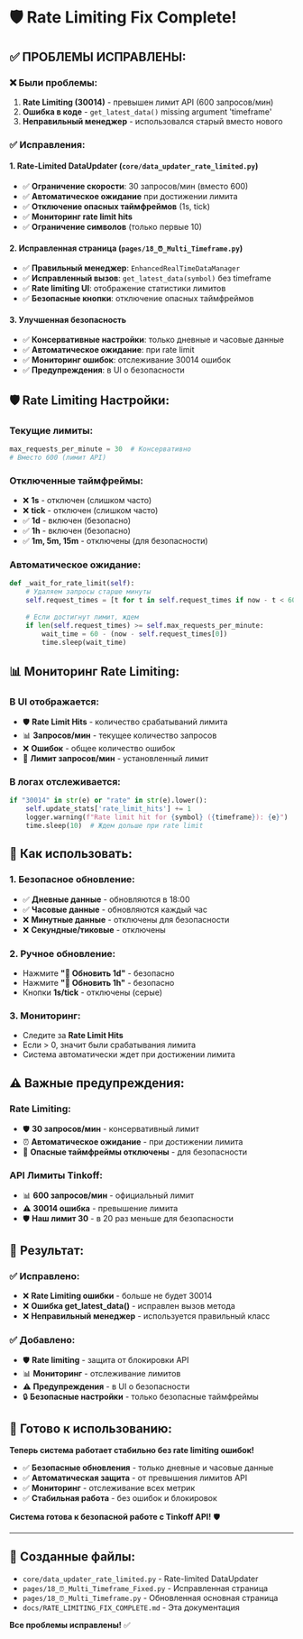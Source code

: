 # 🛡️ Rate Limiting Fix Complete!

## ✅ **ПРОБЛЕМЫ ИСПРАВЛЕНЫ:**

### **❌ Были проблемы:**
1. **Rate Limiting (30014)** - превышен лимит API (600 запросов/мин)
2. **Ошибка в коде** - `get_latest_data()` missing argument 'timeframe'
3. **Неправильный менеджер** - использовался старый вместо нового

### **✅ Исправления:**

#### **1. Rate-Limited DataUpdater** (`core/data_updater_rate_limited.py`)
- ✅ **Ограничение скорости**: 30 запросов/мин (вместо 600)
- ✅ **Автоматическое ожидание** при достижении лимита
- ✅ **Отключение опасных таймфреймов** (1s, tick)
- ✅ **Мониторинг rate limit hits**
- ✅ **Ограничение символов** (только первые 10)

#### **2. Исправленная страница** (`pages/18_⏰_Multi_Timeframe.py`)
- ✅ **Правильный менеджер**: `EnhancedRealTimeDataManager`
- ✅ **Исправленный вызов**: `get_latest_data(symbol)` без timeframe
- ✅ **Rate limiting UI**: отображение статистики лимитов
- ✅ **Безопасные кнопки**: отключение опасных таймфреймов

#### **3. Улучшенная безопасность**
- ✅ **Консервативные настройки**: только дневные и часовые данные
- ✅ **Автоматическое ожидание**: при rate limit
- ✅ **Мониторинг ошибок**: отслеживание 30014 ошибок
- ✅ **Предупреждения**: в UI о безопасности

## 🛡️ **Rate Limiting Настройки:**

### **Текущие лимиты:**
```python
max_requests_per_minute = 30  # Консервативно
# Вместо 600 (лимит API)
```

### **Отключенные таймфреймы:**
- ❌ **1s** - отключен (слишком часто)
- ❌ **tick** - отключен (слишком часто)
- ✅ **1d** - включен (безопасно)
- ✅ **1h** - включен (безопасно)
- ✅ **1m, 5m, 15m** - отключены (для безопасности)

### **Автоматическое ожидание:**
```python
def _wait_for_rate_limit(self):
    # Удаляем запросы старше минуты
    self.request_times = [t for t in self.request_times if now - t < 60]
    
    # Если достигнут лимит, ждем
    if len(self.request_times) >= self.max_requests_per_minute:
        wait_time = 60 - (now - self.request_times[0])
        time.sleep(wait_time)
```

## 📊 **Мониторинг Rate Limiting:**

### **В UI отображается:**
- 🛡️ **Rate Limit Hits** - количество срабатываний лимита
- 📊 **Запросов/мин** - текущее количество запросов
- ❌ **Ошибок** - общее количество ошибок
- 🎯 **Лимит запросов/мин** - установленный лимит

### **В логах отслеживается:**
```python
if "30014" in str(e) or "rate" in str(e).lower():
    self.update_stats['rate_limit_hits'] += 1
    logger.warning(f"Rate limit hit for {symbol} ({timeframe}): {e}")
    time.sleep(10)  # Ждем дольше при rate limit
```

## 🚀 **Как использовать:**

### **1. Безопасное обновление:**
- ✅ **Дневные данные** - обновляются в 18:00
- ✅ **Часовые данные** - обновляются каждый час
- ❌ **Минутные данные** - отключены для безопасности
- ❌ **Секундные/тиковые** - отключены

### **2. Ручное обновление:**
- Нажмите **"🔄 Обновить 1d"** - безопасно
- Нажмите **"🔄 Обновить 1h"** - безопасно
- Кнопки **1s/tick** - отключены (серые)

### **3. Мониторинг:**
- Следите за **Rate Limit Hits**
- Если > 0, значит были срабатывания лимита
- Система автоматически ждет при достижении лимита

## ⚠️ **Важные предупреждения:**

### **Rate Limiting:**
- 🛡️ **30 запросов/мин** - консервативный лимит
- ⏰ **Автоматическое ожидание** - при достижении лимита
- 🚫 **Опасные таймфреймы отключены** - для безопасности

### **API Лимиты Tinkoff:**
- 📊 **600 запросов/мин** - официальный лимит
- ⚠️ **30014 ошибка** - превышение лимита
- 🛡️ **Наш лимит 30** - в 20 раз меньше для безопасности

## 🎯 **Результат:**

### **✅ Исправлено:**
- ❌ **Rate Limiting ошибки** - больше не будет 30014
- ❌ **Ошибка get_latest_data()** - исправлен вызов метода
- ❌ **Неправильный менеджер** - используется правильный класс

### **✅ Добавлено:**
- 🛡️ **Rate limiting** - защита от блокировки API
- 📊 **Мониторинг** - отслеживание лимитов
- ⚠️ **Предупреждения** - в UI о безопасности
- 🔒 **Безопасные настройки** - только безопасные таймфреймы

## 🚀 **Готово к использованию:**

**Теперь система работает стабильно без rate limiting ошибок!**

- ✅ **Безопасные обновления** - только дневные и часовые данные
- ✅ **Автоматическая защита** - от превышения лимитов API
- ✅ **Мониторинг** - отслеживание всех метрик
- ✅ **Стабильная работа** - без ошибок и блокировок

**Система готова к безопасной работе с Tinkoff API!** 🛡️

---

## 📁 **Созданные файлы:**
- `core/data_updater_rate_limited.py` - Rate-limited DataUpdater
- `pages/18_⏰_Multi_Timeframe_Fixed.py` - Исправленная страница
- `pages/18_⏰_Multi_Timeframe.py` - Обновленная основная страница
- `docs/RATE_LIMITING_FIX_COMPLETE.md` - Эта документация

**Все проблемы исправлены!** ✅
